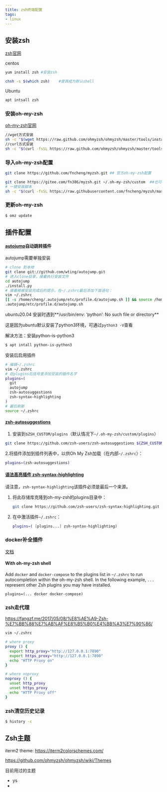 ```yaml
---
title: zsh终端配置
tags:
- linux
---
```




## 安装zsh

[zsh官网](https://github.com/ohmyzsh/ohmyzsh/wiki/Installing-ZSH)

centos

```bash
yum install zsh	#安装zsh

chsh -s $(which zsh)	#使其成为默认shell
```

Ubuntu

```sh
apt intsall zsh
```



### 安装oh-my-zsh

[oh-my-zsh官网](https://github.com/ohmyzsh/ohmyzsh)

```bash
//wget方式安装
sh -c "$(wget https://raw.github.com/ohmyzsh/ohmyzsh/master/tools/install.sh -O -)"
//curl方式安装
sh -c "$(curl -fsSL https://raw.github.com/ohmyzsh/ohmyzsh/master/tools/install.sh)"
```

### 导入oh-my-zsh配置

```bash
git clone https://github.com/fncheng/myzsh.git ## 官方oh-my-zsh配置

git clone https://gitee.com/fn386/myzsh.git ~/.oh-my-zsh/custom  ##也可导入自己的配置
# 一键安装脚本
sh -c "$(curl -fsSL https://raw.githubusercontent.com/fncheng/myzsh/master/install.sh)"
```

### 更新oh-my-zsh

```sh
$ omz update
```



## 插件配置

#### [autojump](https://github.com/wting/autojump)自动跳转插件

autojump需要单独安装

```bash
# clone 到本地
git clone git://github.com/wting/autojump.git
# 进入clone目录，接着执行安装文件
cd autojump
./install.py
# 接着根据安装完成后的提示，在~/.zshrc最后添加下面语句：
vim ~/.zshrc    
[[ -s /home/cheng/.autojump/etc/profile.d/autojump.sh ]] && source /home/cheng/
.autojump/etc/profile.d/autojump.sh
```

ubuntu20.04 安装时遇到**/usr/bin/env: ‘python’: No such file or directory**

这是因为ubuntu默认安装了python3环境，可通过`python3 -V`查看

解决方法：安装python-is-python3

```sh
$ apt intall python-is-python3
```



安装后启用插件

```bash
# 编辑~/.zshrc   
vim ~/.zshrc    
# 在plugins后括号里添加安装的插件名字
plugins=(
  git 
  autojump
  zsh-autosuggestions
  zsh-syntax-highlighting
)
# 最后刷新
source ~/.zshrc    
```



#### [zsh-autosuggestions]()

1. 安装到`$ZSH_CUSTOM/plugins`（默认情况下`~/.oh-my-zsh/custom/plugins`）

```bash
git clone https://github.com/zsh-users/zsh-autosuggestions ${ZSH_CUSTOM:-~/.oh-my-zsh/custom}/plugins/zsh-autosuggestions
```

2.将插件添加到插件列表中，以供Oh My Zsh加载（在内部`~/.zshrc`）：

```bash
plugins=(zsh-autosuggestions)
```

#### [语法高亮插件 zsh-syntax-highlighting](https://github.com/zsh-users/zsh-syntax-highlighting)

请注意，`zsh-syntax-highlighting`该插件必须是最后一个来源。

1. 将此存储库克隆到oh-my-zsh的plugins目录中：

   ```bash
   git clone https://github.com/zsh-users/zsh-syntax-highlighting.git ${ZSH_CUSTOM:-~/.oh-my-zsh/custom}/plugins/zsh-syntax-highlighting
   ```

2. 在中激活插件`~/.zshrc`：

   ```bash
   plugins=( [plugins...] zsh-syntax-highlighting)
   ```

### docker补全插件

[文档](https://docs.docker.com/compose/completion/#zsh)

#### With oh-my-zsh shell

Add `docker` and `docker-compose` to the plugins list in `~/.zshrc` to run autocompletion within the oh-my-zsh shell. In the following example, `...` represent other Zsh plugins you may have installed.

```
plugins=(... docker docker-compose)
```

### zsh走代理

https://fangzf.me/2017/05/08/%E8%AE%A9-Zsh-%E7%BB%88%E7%AB%AF%E8%B5%B0%E4%BB%A3%E7%90%86/

```bash
vim ~/.zshrc

# where proxy
proxy () {
  export http_proxy="http://127.0.0.1:7890"
  export https_proxy="http://127.0.0.1:7890"
  echo "HTTP Proxy on"
}

# where noproxy
noproxy () {
  unset http_proxy
  unset https_proxy
  echo "HTTP Proxy off"
}
```



### zsh清空历史记录

```sh
$ history -c
```



## Zsh主题

iterm2 theme: https://iterm2colorschemes.com/

https://github.com/ohmyzsh/ohmyzsh/wiki/Themes

目前用过的主题

- ys
- 

